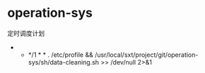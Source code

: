 operation-sys
===============
定时调度计划
* * */1 * * . /etc/profile && /usr/local/sxt/project/git/operation-sys/sh/data-cleaning.sh  >> /dev/null 2>&1

